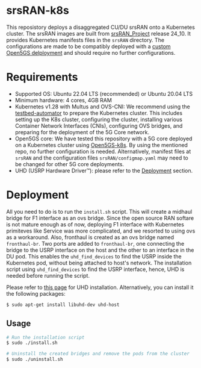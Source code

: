 # srsRAN-k8s

This reposistory deploys a disaggregated CU/DU srsRAN onto a Kubernetes cluster. 
The srsRAN images are built from [srsRAN_Project](https://github.com/srsran/srsRAN_Project) release 24_10.
It provides Kubernetes manifests files in the ```srsRAN``` directory. 
The configurations are made to be compatibly deployed with a [custom Open5GS delployment](https://github.com/niloysh/open5gs-k8s) and should require no further configurations. 


# Requirements
+ Supported OS: Ubuntu 22.04 LTS (recommended) or Ubuntu 20.04 LTS
+ Minimum hardware: 4 cores, 4GB RAM
+ Kubernetes v1.28 with Multus and OVS-CNI: We recommend using the [testbed-automator](https://github.com/niloysh/testbed-automator) to prepare the Kubernetes cluster.
This includes setting up the K8s cluster, configuring the cluster, installing various Container Network Interfaces (CNIs), configuring OVS bridges, and preparing for the deployment of the 5G Core network.
+ Open5GS core: We have tested this repository with a 5G core deployed on a Kubernetes cluster using [Open5GS-k8s](https://github.com/niloysh/open5gs-k8s).
By using the mentioned repo, no further configuration is needed. Alternatively, manifest files at ```srsRAN``` and the configuration files ```srsRAN/configmap.yaml``` may need to be changed
for other 5G core deployments.
+ UHD (USRP Hardware Driver™): please refer to the [Deployment](#deployment) section.


# Deployment

All you need to do is to run the ```install.sh``` script. This will create a midhaul bridge for F1 interface as an ovs bridge. Since the open source RAN softare is not mature enough as of now, 
deploying F1 interface with Kubernetes primiteves like Service was more complicated, and we resorted to using ovs as a workaround. Also, fronthaul is created as an ovs bridge 
named ```fronthaul-br```.  Two ports are added to ```fronthaul-br```, one connecting the bridge to the USRP interface on the host and the other to an interface in the DU pod. 
This enables the `uhd_find_devices` to find the USRP inside the Kubernetes pod, without being attached to host's network. The installation script using 
`uhd_find_devices` to find the USRP interface, hence, UHD is needed before running the script.

Please refer to [this page](https://files.ettus.com/manual/page_install.html) for UHD installation. Alternatively, you can install it the following packages:

```bash
$ sudo apt-get install libuhd-dev uhd-host
```
## Usage

```bash
# Run the installation script
$ sudo ./install.sh

# Uninstall the created bridges and remove the pods from the cluster
$ sudo ./uninstall.sh
```
